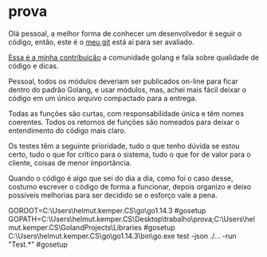 # prova

Olá pessoal, a melhor forma de conhecer um desenvolvedor é seguir o código, então, este
é o [meu git](https://github.com/helmutkemper) está aí para ser avaliado.

[Essa é a minha contribuição](https://github.com/helmutkemper/golang.solid.kiss.complexity.measure/wiki)
a comunidade golang e fala sobre qualidade de código e dicas.

Pessoal, todos os módulos deveriam ser publicados on-line para ficar dentro do padrão 
Golang, e usar módulos, mas, achei mais fácil deixar o código em um único arquivo 
compactado para a entrega.

Todas as funções são curtas, com responsabilidade única e têm nomes coerentes. Todos os
retornos de funções são nomeados para deixar o entendimento do código mais claro. 

Os testes têm a seguinte prioridade, tudo o que tenho dúvida se estou certo, tudo o que
for crítico para o sistema, tudo o que for de valor para o cliente, coisas de menor 
importância.

Quando o código é algo que sei do dia a dia, como foi o caso desse, costumo escrever o
código de forma a funcionar, depois organizo e deixo possíveis melhorias para ser 
decidido se o esforço vale a pena.

GOROOT=C:\Users\helmut.kemper.CS\go\go1.14.3 #gosetup
GOPATH=C:\Users\helmut.kemper.CS\Desktop\trabalho\prova;C:\Users\helmut.kemper.CS\GolandProjects\Libraries #gosetup
C:\Users\helmut.kemper.CS\go\go1.14.3\bin\go.exe test -json ./... -run "Test.*" #gosetup